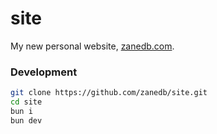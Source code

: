 # site

My new personal website, [zanedb.com](https://zanedb.com).

### Development

```sh
git clone https://github.com/zanedb/site.git
cd site
bun i
bun dev
```
